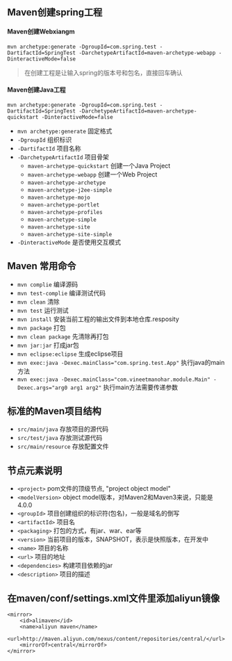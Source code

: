 ## Maven创建spring工程
#### Maven创建Webxiangm
`mvn archetype:generate -DgroupId=com.spring.test -DartifactId=SpringTest -DarchetypeArtifactId=maven-archetype-webapp -DinteractiveMode=false`<br>
> 在创建工程是让输入spring的版本号和包名，直接回车确认
#### Maven创建Java工程
`mvn archetype:generate -DgroupId=com.spring.test -DartifactId=SpringTest -DarchetypeArtifactId=maven-archetype-quickstart -DinteractiveMode=false`<br>

* `mvn archetype:generate` 固定格式
* `-DgroupId` 组织标识
* `-DartifactId` 项目名称
* `-DarchetypeArtifactId` 项目骨架
    * `maven-archetype-quickstart` 创建一个Java Project
    * `maven-archetype-webapp` 创建一个Web Project
    * `maven-archetype-archetype `
    * `maven-archetype-j2ee-simple`
    * `maven-archetype-mojo`
    * `maven-archetype-portlet `
    * `maven-archetype-profiles`
    * `maven-archetype-simple`
    * `maven-archetype-site`
    * `maven-archetype-site-simple `
* `-DinteractiveMode` 是否使用交互模式

## Maven 常用命令
* `mvn complie` 编译源码
* `mvn test-complie` 编译测试代码
* `mvn clean` 清除
* `mvn test` 运行测试
* `mvn install` 安装当前工程的输出文件到本地仓库.resposity
* `mvn package` 打包
* `mvn clean package` 先清除再打包
* `mvn jar:jar` 打成jar包
* `mvn eclipse:eclipse` 生成eclipse项目
* `mvn exec:java -Dexec.mainClass="com.spring.test.App"` 执行java的main方法
* `mvn exec:java -Dexec.mainClass="com.vineetmanohar.module.Main" -Dexec.args="arg0 arg1 arg2"` 执行main方法需要传递参数

## 标准的Maven项目结构
* `src/main/java` 存放项目的源代码
* `src/test/java` 存放测试源代码
* `src/main/resource` 存放配置文件 

## 节点元素说明
* `<project>` pom文件的顶级节点, "project object model"
* `<modelVersion>` object model版本，对Maven2和Maven3来说，只能是4.0.0
* `<groupId>` 项目创建组织的标识符(包名)，一般是域名的倒写
* `<artifactId>`  项目名
* `<packaging>` 打包的方式，有jar、war、ear等
* `<version>` 当前项目的版本，SNAPSHOT，表示是快照版本，在开发中
* `<name>` 项目的名称
* `<url>` 项目的地址
* `<dependencies>` 构建项目依赖的jar
* `<description>` 项目的描述

## 在maven/conf/settings.xml文件里添加aliyun镜像
```
<mirror>
    <id>alimaven</id>
    <name>aliyun maven</name>
    <url>http://maven.aliyun.com/nexus/content/repositories/central/</url>
    <mirrorOf>central</mirrorOf>
</mirror>
```